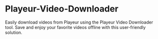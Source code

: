 # Playeur-Video-Downloader
Easily download videos from Playeur using the Playeur Video Downloader tool. Save and enjoy your favorite videos offline with this user-friendly solution.
